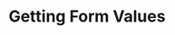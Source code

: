---
class: 'javascript'
title: 'Getting Form Values'
youtube: 'uMKt3J7B5ig'
order: 15
length: 296
---